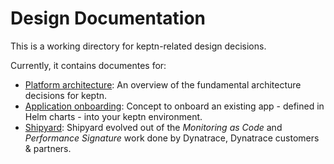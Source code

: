# Design Documentation

This is a working directory for keptn-related design decisions.

Currently, it contains documentes for:

* [Platform architecture](./platform_architecture): An overview of the fundamental architecture decisions for keptn. 
* [Application onboarding](./app_onboarding.md): Concept to onboard an existing app - defined in Helm charts - into your keptn environment.
* [Shipyard](./shipyard.md): Shipyard evolved out of the *Monitoring as Code* and *Performance Signature* work done by Dynatrace, Dynatrace customers & partners.